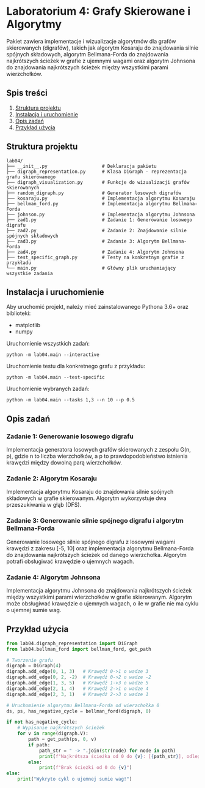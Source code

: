 # Laboratorium 4: Grafy Skierowane i Algorytmy

Pakiet zawiera implementacje i wizualizacje algorytmów dla grafów skierowanych (digrafów), takich jak algorytm Kosaraju do znajdowania silnie spójnych składowych, algorytm Bellmana-Forda do znajdowania najkrótszych ścieżek w grafie z ujemnymi wagami oraz algorytm Johnsona do znajdowania najkrótszych ścieżek między wszystkimi parami wierzchołków.

## Spis treści

1. [Struktura projektu](#struktura-projektu)
2. [Instalacja i uruchomienie](#instalacja-i-uruchomienie)
3. [Opis zadań](#opis-zadań)
4. [Przykład użycia](#przykład-użycia)

## Struktura projektu

```
lab04/
├── __init__.py                    # Deklaracja pakietu
├── digraph_representation.py      # Klasa DiGraph - reprezentacja grafu skierowanego
├── digraph_visualization.py       # Funkcje do wizualizacji grafów skierowanych
├── random_digraph.py              # Generator losowych digrafów
├── kosaraju.py                    # Implementacja algorytmu Kosaraju
├── bellman_ford.py                # Implementacja algorytmu Bellmana-Forda
├── johnson.py                     # Implementacja algorytmu Johnsona
├── zad1.py                        # Zadanie 1: Generowanie losowego digrafu
├── zad2.py                        # Zadanie 2: Znajdowanie silnie spójnych składowych
├── zad3.py                        # Zadanie 3: Algorytm Bellmana-Forda
├── zad4.py                        # Zadanie 4: Algorytm Johnsona
├── test_specific_graph.py         # Testy na konkretnym grafie z przykładu
└── main.py                        # Główny plik uruchamiający wszystkie zadania
```

## Instalacja i uruchomienie

Aby uruchomić projekt, należy mieć zainstalowanego Pythona 3.6+ oraz biblioteki:

- matplotlib
- numpy

Uruchomienie wszystkich zadań:

```
python -m lab04.main --interactive
```

Uruchomienie testu dla konkretnego grafu z przykładu:

```
python -m lab04.main --test-specific
```

Uruchomienie wybranych zadań:

```
python -m lab04.main --tasks 1,3 --n 10 --p 0.5
```

## Opis zadań

### Zadanie 1: Generowanie losowego digrafu

Implementacja generatora losowych grafów skierowanych z zespołu G(n, p), gdzie n to liczba wierzchołków, a p to prawdopodobieństwo istnienia krawędzi między dowolną parą wierzchołków.

### Zadanie 2: Algorytm Kosaraju

Implementacja algorytmu Kosaraju do znajdowania silnie spójnych składowych w grafie skierowanym. Algorytm wykorzystuje dwa przeszukiwania w głąb (DFS).

### Zadanie 3: Generowanie silnie spójnego digrafu i algorytm Bellmana-Forda

Generowanie losowego silnie spójnego digrafu z losowymi wagami krawędzi z zakresu [-5, 10] oraz implementacja algorytmu Bellmana-Forda do znajdowania najkrótszych ścieżek od danego wierzchołka. Algorytm potrafi obsługiwać krawędzie o ujemnych wagach.

### Zadanie 4: Algorytm Johnsona

Implementacja algorytmu Johnsona do znajdowania najkrótszych ścieżek między wszystkimi parami wierzchołków w grafie skierowanym. Algorytm może obsługiwać krawędzie o ujemnych wagach, o ile w grafie nie ma cyklu o ujemnej sumie wag.

## Przykład użycia

```python
from lab04.digraph_representation import DiGraph
from lab04.bellman_ford import bellman_ford, get_path

# Tworzenie grafu
digraph = DiGraph(4)
digraph.add_edge(0, 1, 3)   # Krawędź 0->1 o wadze 3
digraph.add_edge(0, 2, -2)  # Krawędź 0->2 o wadze -2
digraph.add_edge(1, 3, 5)   # Krawędź 1->3 o wadze 5
digraph.add_edge(2, 1, 4)   # Krawędź 2->1 o wadze 4
digraph.add_edge(2, 3, 1)   # Krawędź 2->3 o wadze 1

# Uruchomienie algorytmu Bellmana-Forda od wierzchołka 0
ds, ps, has_negative_cycle = bellman_ford(digraph, 0)

if not has_negative_cycle:
    # Wypisanie najkrótszych ścieżek
    for v in range(digraph.V):
        path = get_path(ps, 0, v)
        if path:
            path_str = " -> ".join(str(node) for node in path)
            print(f"Najkrótsza ścieżka od 0 do {v}: [{path_str}], odległość = {ds[v]}")
        else:
            print(f"Brak ścieżki od 0 do {v}")
else:
    print("Wykryto cykl o ujemnej sumie wag!")
```
